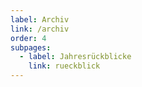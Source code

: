 ```yaml
---
label: Archiv
link: /archiv
order: 4
subpages:
  - label: Jahresrückblicke
    link: rueckblick
---
```


